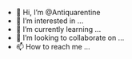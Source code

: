 - 👋 Hi, I’m @Antiquarentine
- 👀 I’m interested in ...
- 🌱 I’m currently learning ...
- 💞️ I’m looking to collaborate on ...
- 📫 How to reach me ...

<!---
Antiquarentine/Antiquarentine is a ✨ special ✨ repository because its `README.md` (this file) appears on your GitHub profile.
You can click the Preview link to take a look at your changes.
--->
